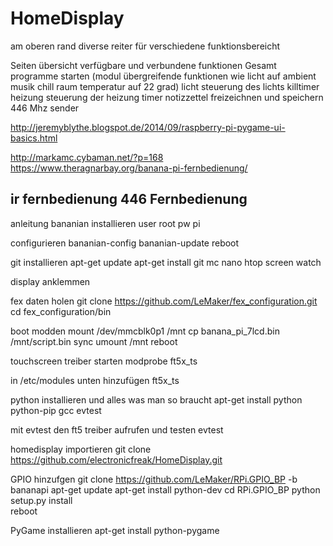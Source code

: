 # HomeDisplay

am oberen rand diverse reiter für verschiedene funktionsbereicht

Seiten
	übersicht
		verfügbare und verbundene funktionen
		Gesamt programme starten (modul übergreifende funktionen wie licht auf ambient musik chill raum temperatur auf 22 grad)
	licht
		steuerung des lichts
		killtimer
	heizung
		steuerung der heizung
		timer
	notizzettel
		freizeichnen und speichern
	446 Mhz sender

http://jeremyblythe.blogspot.de/2014/09/raspberry-pi-pygame-ui-basics.html

http://markamc.cybaman.net/?p=168
https://www.theragnarbay.org/banana-pi-fernbedienung/


ir fernbedienung
446 Fernbedienung
------------------------------------------------------------------
anleitung
bananian installieren
user root pw pi


configurieren
	bananian-config
	bananian-update
	reboot

git installieren
	apt-get update
	apt-get install git mc nano htop screen watch
	
display anklemmen

fex daten holen
	git clone https://github.com/LeMaker/fex_configuration.git
	cd fex_configuration/bin
	
boot modden
	mount /dev/mmcblk0p1 /mnt
	cp banana_pi_7lcd.bin /mnt/script.bin
	sync
	umount /mnt
	reboot
	
touchscreen treiber starten
	modprobe ft5x_ts
	
in /etc/modules unten hinzufügen
	ft5x_ts

python installieren und alles was man so braucht
	apt-get install python python-pip gcc evtest
	
mit evtest den ft5 treiber aufrufen und testen 
	evtest
	
homedisplay importieren
	git clone https://github.com/electronicfreak/HomeDisplay.git
	
GPIO hinzufgen
	git clone https://github.com/LeMaker/RPi.GPIO_BP -b bananapi
	apt-get update
	apt-get install python-dev
	cd RPi.GPIO_BP
	python setup.py install                 
	reboot

PyGame installieren
	apt-get install python-pygame
	